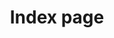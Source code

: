 ---
templateKey: 'index-page'
path: /index
title: Index page
section1:
  title: Om Knas hemma
  description: Knas hemma är en ungdomsdriven ideell förening som arbetar nationellt. Den främsta målgruppen för Knas hemma är ungdomar och unga vuxna i åldrarna ca 13–30 år, som antingen bor i eller har bott i familjehem, HVB-hem, eller annat boende för samhällsplacerade barn eller unga.
section2:
  title: Ambassadörer
  description: Knas hemma startades 2013 som ett projekt (Allmänna arvsfonden) på Barnombudet i Uppsala. Vi ville ta reda på om ungdomar i Sverige ville vara med och skapa en ny barnrättsorganisation för att göra det bättre för barn och ungdomar som bor i olika placeringar. Idag är Knas hemma en ideell förening där styrelsen består av ungdomsambassadörer och medlemmar i Knas hemma.
section3:
  title: Anlita Knas hemma
  description: Tillsammans med olika aktörer, erbjuder vi ett samskapande för att stärka barns och ungas röster och delaktighet. Det kan handla om att ta fram nya arbetssätt för ökad delaktighet och tillgänglighet (via sociala medier), ingå i referensgrupper och projekt utifrån unga människors egna perspektiv, i statliga rapporter, ge input på textmaterial samt via våra föreläsningar och utbildningspaket för socialtjänst, på familjehemsutbildningar, på universitet och högskolor etc. Vi kommer gärna och föreläser och inspirerar er!
section4:
  title: Delaktighet och rättigheter
  description: Kreativa delaktighetsmetoder Knas hemma tar fram kreativa metoder för att lyfta barns och ungas delaktighet och röster inom Socialtjänst, familjehem, HVB-hem, samt andra aktörer som träffar målgruppen. Det handlar om att engagera barn och ungdomar genom att lyssna på hur de själva identifierar problem, föreslår lösningar och agera utifrån dem. 
---